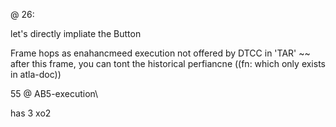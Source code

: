 @ 26: 

let's directly impliate the Button

Frame hops as enahancmeed execution not offered by DTCC in 'TAR' ~~ after this frame, you can tont the historical perfiancne ((fn: which only exists in atla-doc))

55 @ AB5-execution\

has 3 xo2